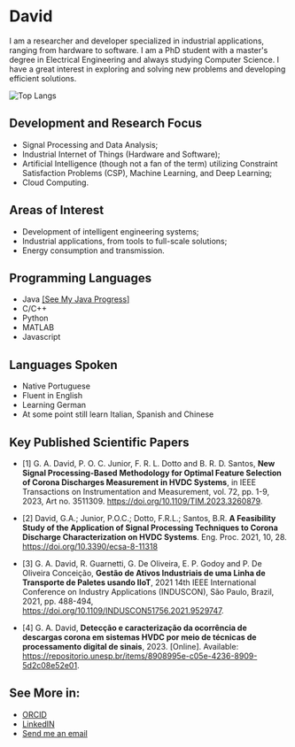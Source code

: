 # David

I am a researcher and developer specialized in industrial applications, ranging from hardware to software. I am a PhD student with a master's degree in Electrical Engineering and always studying Computer Science. I have a great interest in exploring and solving new problems and developing efficient solutions.

<!-- [![My Skills](https://skillicons.dev/icons?i=java,c,python,matlab,javascript&theme=light)](https://skillicons.dev) -->

![Top Langs](https://github-readme-stats.vercel.app/api/top-langs/?username=gadavidd&layout=compact&hide_progress=false)


## Development and Research Focus

- Signal Processing and Data Analysis;
- Industrial Internet of Things (Hardware and Software);
- Artificial Intelligence (though not a fan of the term) utilizing Constraint Satisfaction Problems (CSP), Machine Learning, and Deep Learning;
- Cloud Computing.
## Areas of Interest

- Development of intelligent engineering systems;
- Industrial applications, from tools to full-scale solutions;
- Energy consumption and transmission.
## Programming Languages
- Java [[See My Java Progress]](https://github.com/gadavidd/myJavaStudy)
- C/C++
- Python
- MATLAB
- Javascript
## Languages Spoken

- Native Portuguese
- Fluent in English
- Learning German
- At some point still learn Italian, Spanish and Chinese
## Key Published Scientific Papers

- [1] G. A. David, P. O. C. Junior, F. R. L. Dotto and B. R. D. Santos, **New Signal Processing-Based Methodology for Optimal Feature Selection of Corona Discharges Measurement in HVDC Systems**, in IEEE Transactions on Instrumentation and Measurement, vol. 72, pp. 1-9, 2023, Art no. 3511309. https://doi.org/10.1109/TIM.2023.3260879.

- [2] David, G.A.; Junior, P.O.C.; Dotto, F.R.L.; Santos, B.R. **A Feasibility Study of the Application of Signal Processing Techniques to Corona Discharge Characterization on HVDC Systems**. Eng. Proc. 2021, 10, 28. https://doi.org/10.3390/ecsa-8-11318

- [3] G. A. David, R. Guarnetti, G. De Oliveira, E. P. Godoy and P. De Oliveira Conceição, **Gestão de Ativos Industriais de uma Linha de Transporte de Paletes usando IIoT**, 2021 14th IEEE International Conference on Industry Applications (INDUSCON), São Paulo, Brazil, 2021, pp. 488-494,  https://doi.org/10.1109/INDUSCON51756.2021.9529747.

- [4] G. A. David, **Detecção e caracterização da ocorrência de descargas corona em sistemas HVDC por meio de técnicas de processamento digital de sinais**, 2023. [Online]. Available: https://repositorio.unesp.br/items/8908995e-c05e-4236-8909-5d2c08e52e01.

## See More in:
- [ORCID](https://orcid.org/0000-0003-2343-4883)
- [LinkedIN](https://www.linkedin.com/in/gabriel-david-3813568a/)
- [Send me an email](mailto:gadavid@usp.br)
